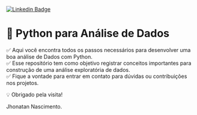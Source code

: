 [![Linkedin Badge](https://img.shields.io/badge/-LinkedIn-blue?style=flat-square&logo=Linkedin&logoColor=white&link=https://www.linkedin.com/in/jhonatannascimento//)](https://www.linkedin.com/in/jhonatannascimento/)

# :memo: Python para Análise de Dados


:white_check_mark: Aqui você encontra todos os passos necessários para desenvolver uma boa análise de Dados com Python.<br> 
:white_check_mark: Esse repositório tem como objetivo registrar conceitos importantes para construção de uma análise exploratória de dados.<br>
:white_check_mark: Fique a vontade para entrar em contato para dúvidas ou contribuições nos projetos.<br>

:bulb: Obrigado pela visita!

Jhonatan Nascimento.
